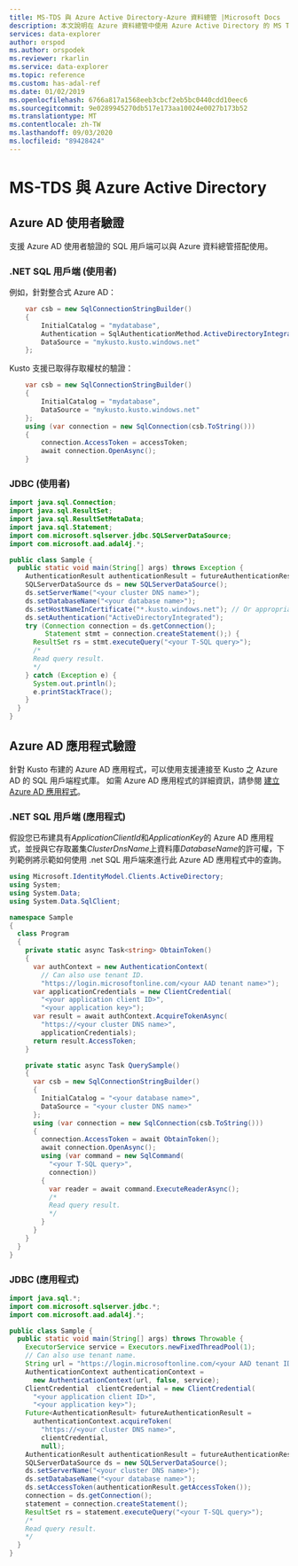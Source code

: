```yaml
---
title: MS-TDS 與 Azure Active Directory-Azure 資料總管 |Microsoft Docs
description: 本文說明在 Azure 資料總管中使用 Azure Active Directory 的 MS TDS。
services: data-explorer
author: orspod
ms.author: orspodek
ms.reviewer: rkarlin
ms.service: data-explorer
ms.topic: reference
ms.custom: has-adal-ref
ms.date: 01/02/2019
ms.openlocfilehash: 6766a817a1568eeb3cbcf2eb5bc0440cdd10eec6
ms.sourcegitcommit: 9e0289945270db517e173aa10024e0027b173b52
ms.translationtype: MT
ms.contentlocale: zh-TW
ms.lasthandoff: 09/03/2020
ms.locfileid: "89428424"
---
```

# <a name="ms-tds-with-azure-active-directory"></a>MS-TDS 與 Azure Active Directory

## <a name="azure-ad-user-authentication"></a>Azure AD 使用者驗證

支援 Azure AD 使用者驗證的 SQL 用戶端可以與 Azure 資料總管搭配使用。

### <a name="net-sql-client-user"></a>.NET SQL 用戶端 (使用者) 

例如，針對整合式 Azure AD：
```csharp
    var csb = new SqlConnectionStringBuilder()
    {
        InitialCatalog = "mydatabase",
        Authentication = SqlAuthenticationMethod.ActiveDirectoryIntegrated,
        DataSource = "mykusto.kusto.windows.net"
    };
```

Kusto 支援已取得存取權杖的驗證：
```csharp
    var csb = new SqlConnectionStringBuilder()
    {
        InitialCatalog = "mydatabase",
        DataSource = "mykusto.kusto.windows.net"
    };
    using (var connection = new SqlConnection(csb.ToString()))
    {
        connection.AccessToken = accessToken;
        await connection.OpenAsync();
    }
```

### <a name="jdbc-user"></a>JDBC (使用者) 

```java
import java.sql.Connection;
import java.sql.ResultSet;
import java.sql.ResultSetMetaData;
import java.sql.Statement;
import com.microsoft.sqlserver.jdbc.SQLServerDataSource;
import com.microsoft.aad.adal4j.*;

public class Sample {
  public static void main(String[] args) throws Exception {
    AuthenticationResult authenticationResult = futureAuthenticationResult.get();
    SQLServerDataSource ds = new SQLServerDataSource();
    ds.setServerName("<your cluster DNS name>");
    ds.setDatabaseName("<your database name>");
    ds.setHostNameInCertificate("*.kusto.windows.net"); // Or appropriate regional domain.
    ds.setAuthentication("ActiveDirectoryIntegrated");
    try (Connection connection = ds.getConnection();
         Statement stmt = connection.createStatement();) {
      ResultSet rs = stmt.executeQuery("<your T-SQL query>");
      /*
      Read query result.
      */
    } catch (Exception e) {
      System.out.println();
      e.printStackTrace();
    }
  }
}
```

## <a name="azure-ad-application-authentication"></a>Azure AD 應用程式驗證

針對 Kusto 布建的 Azure AD 應用程式，可以使用支援連接至 Kusto 之 Azure AD 的 SQL 用戶端程式庫。 如需 Azure AD 應用程式的詳細資訊，請參閱 [建立 Azure AD 應用程式](../../management/access-control/how-to-provision-aad-app.md)。

### <a name="net-sql-client-application"></a>.NET SQL 用戶端 (應用程式) 

假設您已布建具有*ApplicationClientId*和*ApplicationKey*的 Azure AD 應用程式，並授與它存取叢集*ClusterDnsName*上資料庫*DatabaseName*的許可權，下列範例將示範如何使用 .net SQL 用戶端來進行此 Azure AD 應用程式中的查詢。

```csharp
using Microsoft.IdentityModel.Clients.ActiveDirectory;
using System;
using System.Data;
using System.Data.SqlClient;

namespace Sample
{
  class Program
  {
    private static async Task<string> ObtainToken()
    {
      var authContext = new AuthenticationContext(
        // Can also use tenant ID.
        "https://login.microsoftonline.com/<your AAD tenant name>");
      var applicationCredentials = new ClientCredential(
        "<your application client ID>",
        "<your application key>");
      var result = await authContext.AcquireTokenAsync(
        "https://<your cluster DNS name>",
        applicationCredentials);
      return result.AccessToken;
    }

    private static async Task QuerySample()
    {
      var csb = new SqlConnectionStringBuilder()
      {
        InitialCatalog = "<your database name>",
        DataSource = "<your cluster DNS name>"
      };
      using (var connection = new SqlConnection(csb.ToString()))
      {
        connection.AccessToken = await ObtainToken();
        await connection.OpenAsync();
        using (var command = new SqlCommand(
          "<your T-SQL query>",
          connection))
        {
          var reader = await command.ExecuteReaderAsync();
          /*
          Read query result.
          */
        }
      }
    }
  }
}
```

### <a name="jdbc-application"></a>JDBC (應用程式) 

```java
import java.sql.*;
import com.microsoft.sqlserver.jdbc.*;
import com.microsoft.aad.adal4j.*;

public class Sample {
  public static void main(String[] args) throws Throwable {
    ExecutorService service = Executors.newFixedThreadPool(1);
    // Can also use tenant name.
    String url = "https://login.microsoftonline.com/<your AAD tenant ID>";
    AuthenticationContext authenticationContext =
      new AuthenticationContext(url, false, service);
    ClientCredential  clientCredential = new ClientCredential(
      "<your application client ID>",
      "<your application key>");
    Future<AuthenticationResult> futureAuthenticationResult =
      authenticationContext.acquireToken(
        "https://<your cluster DNS name>",
        clientCredential,
        null);
    AuthenticationResult authenticationResult = futureAuthenticationResult.get();
    SQLServerDataSource ds = new SQLServerDataSource();
    ds.setServerName("<your cluster DNS name>");
    ds.setDatabaseName("<your database name>");
    ds.setAccessToken(authenticationResult.getAccessToken());
    connection = ds.getConnection();
    statement = connection.createStatement();
    ResultSet rs = statement.executeQuery("<your T-SQL query>");
    /*
    Read query result.
    */
  }
}
```